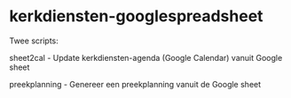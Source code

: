 kerkdiensten-googlespreadsheet
=========

Twee scripts:

sheet2cal - Update kerkdiensten-agenda (Google Calendar) vanuit Google sheet

preekplanning - Genereer een preekplanning vanuit de Google sheet
